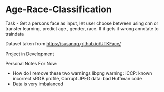 # Age-Race-Classification
Task - Get a persons face as input, let user choose between using cnn or transfer learning, predict age , gender, race. If it gets it wrong annotate to traindata

Dataset taken from https://susanqq.github.io/UTKFace/

Project in Development

Personal Notes For Now: 

- How do I remove these two warnings libpng warning: iCCP: known incorrect sRGB profile, Corrupt JPEG data: bad Huffman code 
- Data is very imbalanced
